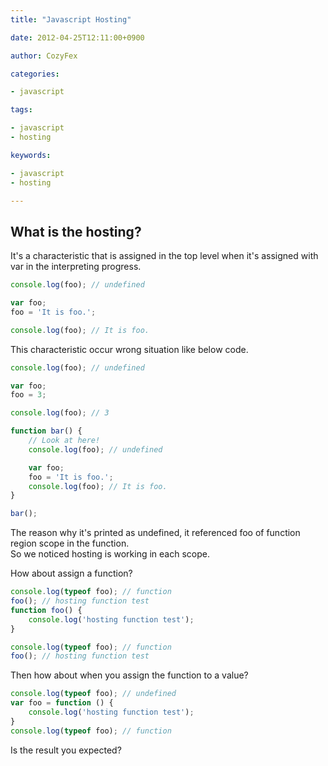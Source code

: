 ```yaml
---
title: "Javascript Hosting"

date: 2012-04-25T12:11:00+0900

author: CozyFex

categories:

- javascript

tags:

- javascript
- hosting

keywords:

- javascript
- hosting

---
```


## What is the hosting?

It's a characteristic that is assigned in the top level when it's assigned with var in the interpreting progress.

```javascript
console.log(foo); // undefined

var foo;
foo = 'It is foo.';

console.log(foo); // It is foo.
```

This characteristic occur wrong situation like below code.

```javascript
console.log(foo); // undefined

var foo;
foo = 3;

console.log(foo); // 3

function bar() {
    // Look at here!
    console.log(foo); // undefined

    var foo;
    foo = 'It is foo.';
    console.log(foo); // It is foo.
}

bar();
```

The reason why it's printed as undefined, it referenced foo of function region scope in the function.\
So we noticed hosting is working in each scope.

How about assign a function?

```javascript
console.log(typeof foo); // function
foo(); // hosting function test
function foo() {
    console.log('hosting function test');
}

console.log(typeof foo); // function
foo(); // hosting function test
```

Then how about when you assign the function to a value?

```javascript
console.log(typeof foo); // undefined
var foo = function () {
    console.log('hosting function test');
}
console.log(typeof foo); // function
```

Is the result you expected?
